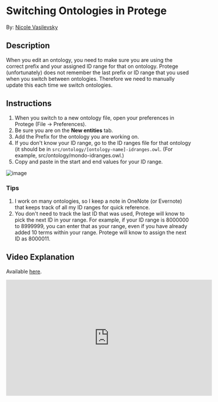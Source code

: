 # Switching Ontologies in Protege
By: [Nicole Vasilevsky](https://orcid.org/0000-0001-5208-3432)

## Description
When you edit an ontology, you need to make sure you are using the correct prefix and your assigned ID range for that on ontology. Protege (unfortunately) does
not remember the last prefix or ID range that you used when you switch between ontologies. Therefore we need to manually update this each time we switch ontologies.

## Instructions
1. When you switch to a new ontology file, open your preferences in Protege (File -> Preferences).
2. Be sure you are on the **New entities** tab.
3. Add the Prefix for the ontology you are working on.
4. If you don't know your ID range, go to the ID ranges file for that ontology (it should be in `src/ontology/[ontology-name]-idranges.owl`. (For example, src/ontology/mondo-idranges.owl.)
5. Copy and paste in the start and end values for your ID range.

![image](https://user-images.githubusercontent.com/6722114/135540561-c16cd127-a9d7-4192-88b0-f323bf0c918f.png)

### Tips
1. I work on many ontologies, so I keep a note in OneNote (or Evernote) that keeps track of all my ID ranges for quick reference.
2. You don't need to track the last ID that was used, Protege will know to pick the next ID in your range. For example, if your ID range is 8000000 to 8999999, you can enter that as your range, even if you have already added 10 terms within your range. Protege will know to assign the next ID as 8000011.

## Video Explanation

Available [here](https://www.youtube.com/watch?v=ttK_3z_PJ4E).

<iframe width="560" height="315" src="https://www.youtube.com/watch?v=ttK_3z_PJ4E&feature=youtu.be" title="YouTube video player" frameborder="0" allow="accelerometer; autoplay; clipboard-write; encrypted-media; gyroscope; picture-in-picture" allowfullscreen></iframe>

